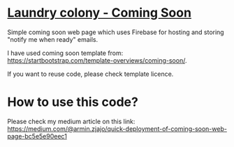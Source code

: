# [Laundry colony - Coming Soon](https://laundrycolony.com/)
Simple coming soon web page which uses Firebase for hosting and storing "notify me when ready" emails.

I have used coming soon template from: https://startbootstrap.com/template-overviews/coming-soon/.

If you want to reuse code, please check template licence.

# How to use this code? 
Please check my medium article on this link: https://medium.com/@armin.zjajo/quick-deployment-of-coming-soon-web-page-bc5e5e90eec1
